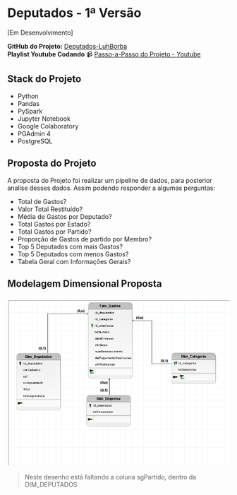 # Deputados - 1ª Versão
[Em Desenvolvimento]

**GitHub do Projeto:** [Deputados-LuhBorba](https://github.com/luhborba/projeto_camara_deputados)<br>
**Playlist Youtube Codando** :video_camera: [Passo-a-Passo do Projeto - Youtube](https://youtube.com/playlist?list=PL8rfA4a53x0RuhfvfZcW5KtOSOEE0HKUA&si=5Gk2TD2t_hV-u24I)

## Stack do Projeto

- Python
- Pandas
- PySpark
- Jupyter Notebook
- Google Colaboratory
- PGAdmin 4
- PostgreSQL

## Proposta do Projeto

A proposta do Projeto foi realizar um pipeline de dados, para posterior analise desses dados. Assim podendo responder a algumas perguntas:

- Total de Gastos?
- Valor Total Restituído?
- Média de Gastos por Deputado?
- Total Gastos por Estado?
- Total Gastos por Partido?
- Proporção de Gastos de partido por Membro?
- Top 5 Deputados com mais Gastos?
- Top 5 Deputados com menos Gastos?
- Tabela Geral com Informações Gerais?

## Modelagem Dimensional Proposta

![alt text](../assets/img/d7-3.png)
> Neste desenho está faltando a coluna sgPartido, dentro da DIM_DEPUTADOS